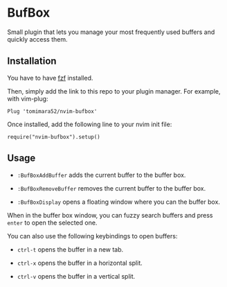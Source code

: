 # BufBox

Small plugin that lets you manage your most frequently used buffers and quickly access them.

## Installation 

You have to have [fzf](https://github.com/junegunn/fzf) installed.

Then, simply add the link to this repo to your plugin manager. For example, with vim-plug:

`Plug 'tomimara52/nvim-bufbox'`

Once installed, add the following line to your nvim init file:

`require("nvim-bufbox").setup()`

## Usage

- `:BufBoxAddBuffer` adds the current buffer to the buffer box. 

- `:BufBoxRemoveBuffer` removes the current buffer to the buffer box.

- `:BufBoxDisplay` opens a floating window where you can the buffer box.


When in the buffer box window, you can fuzzy search buffers and press `enter` to open the selected one.

You can also use the following keybindings to open buffers:

- `ctrl-t`    opens the buffer in a new tab.

- `ctrl-x`    opens the buffer in a horizontal split.

- `ctrl-v`    opens the buffer in a vertical split.
